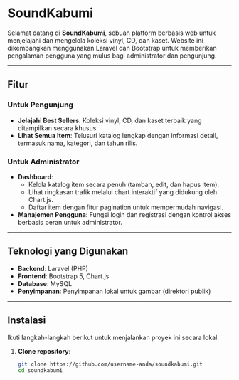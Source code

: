 # SoundKabumi

Selamat datang di **SoundKabumi**, sebuah platform berbasis web untuk menjelajahi dan mengelola koleksi vinyl, CD, dan kaset. Website ini dikembangkan menggunakan Laravel dan Bootstrap untuk memberikan pengalaman pengguna yang mulus bagi administrator dan pengunjung.

---

## Fitur

### Untuk Pengunjung
- **Jelajahi Best Sellers**: Koleksi vinyl, CD, dan kaset terbaik yang ditampilkan secara khusus.
- **Lihat Semua Item**: Telusuri katalog lengkap dengan informasi detail, termasuk nama, kategori, dan tahun rilis.

### Untuk Administrator
- **Dashboard**:
  - Kelola katalog item secara penuh (tambah, edit, dan hapus item).
  - Lihat ringkasan trafik melalui chart interaktif yang didukung oleh Chart.js.
  - Daftar item dengan fitur pagination untuk mempermudah navigasi.
- **Manajemen Pengguna**: Fungsi login dan registrasi dengan kontrol akses berbasis peran untuk administrator.

---

## Teknologi yang Digunakan

- **Backend**: Laravel (PHP)
- **Frontend**: Bootstrap 5, Chart.js
- **Database**: MySQL
- **Penyimpanan**: Penyimpanan lokal untuk gambar (direktori publik)

---

## Instalasi

Ikuti langkah-langkah berikut untuk menjalankan proyek ini secara lokal:

1. **Clone repository**:
   ```bash
   git clone https://github.com/username-anda/soundkabumi.git
   cd soundkabumi
